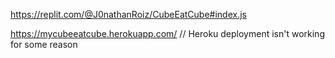 https://replit.com/@J0nathanRoiz/CubeEatCube#index.js

https://mycubeeatcube.herokuapp.com/ // Heroku deployment isn't working for some reason
